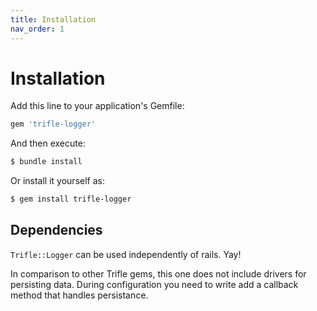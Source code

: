 ```yaml
---
title: Installation
nav_order: 1
---
```


# Installation

Add this line to your application's Gemfile:

```ruby
gem 'trifle-logger'
```

And then execute:

```sh
$ bundle install
```

Or install it yourself as:

```sh
$ gem install trifle-logger
```

## Dependencies

`Trifle::Logger` can be used independently of rails. Yay!

In comparison to other Trifle gems, this one does not include drivers for persisting data. During configuration you need to write add a callback method that handles persistance.